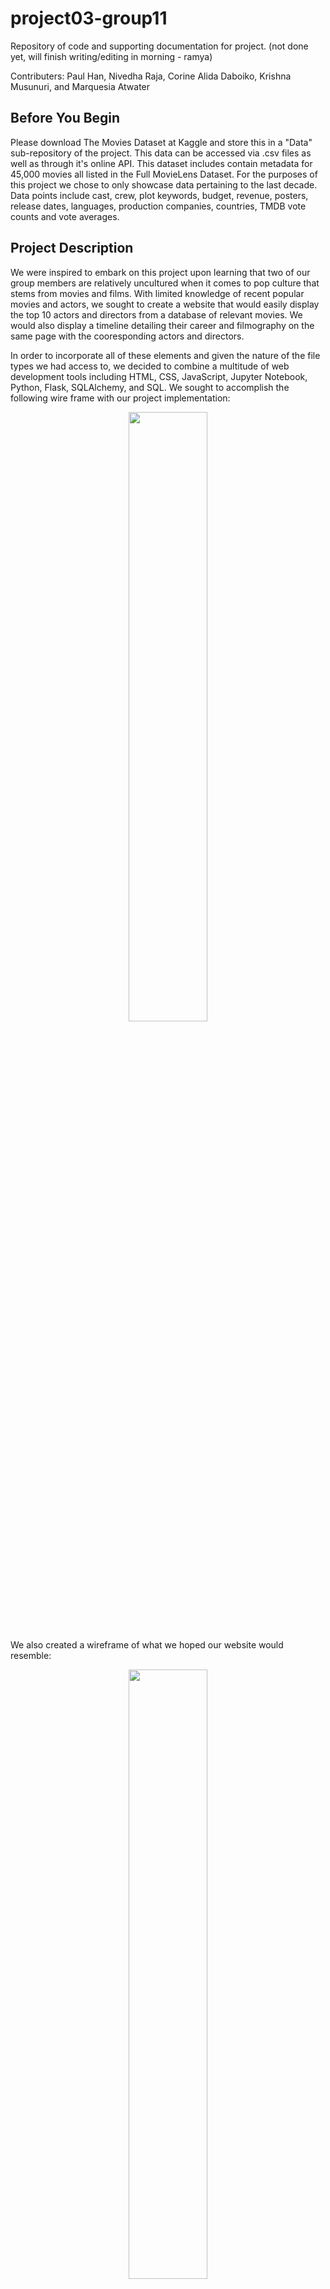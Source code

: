 # project03-group11
Repository of code and supporting documentation for project.
(not done yet, will finish writing/editing in morning - ramya)

Contributers: Paul Han, Nivedha Raja, Corine Alida Daboiko, Krishna Musunuri, and Marquesia Atwater

## Before You Begin
Please download The Movies Dataset at Kaggle and store this in a "Data" sub-repository of the project. This data can be accessed via .csv files as well as through it's online API. This dataset includes contain metadata for 45,000 movies all listed in the Full MovieLens Dataset. For the purposes of this project we chose to only showcase data pertaining to the last decade. Data points include cast, crew, plot keywords, budget, revenue, posters, release dates, languages, production companies, countries, TMDB vote counts and vote averages. 
 
## Project Description
We were inspired to embark on this project upon learning that two of our group members are relatively uncultured when it comes to pop culture that stems from movies and films. With limited knowledge of recent popular movies and actors, we sought to create a website that would easily display the top 10 actors and directors from a database of relevant movies. We would also display a timeline detailing their career and filmography on the same page with the cooresponding actors and directors.

In order to incorporate all of these elements and given the nature of the file types we had access to, we decided to combine a multitude of web development tools including HTML, CSS, JavaScript, Jupyter Notebook, Python, Flask, SQLAlchemy, and SQL. We sought to accomplish the following wire frame with our project implementation: 

<p align="center">
    <img src = "https://github.com/pbhan710/project03-group11/blob/main/Wireframe_Code.png " width=50% height=50%>
 </p>

We also created a wireframe of what we hoped our website would resemble:

<p align="center">
    <img src = "https://github.com/pbhan710/project03-group11/blob/main/Wireframe.png " width=50% height=50%>
 </p>

## Back-End Programming

Whilst creating our website, we started by first understanding the API, which contained our data, and learning it's proper documentation. We then filtered our query results of what timeframe of movies we wanted access to.  Given that there were 45,000 movie data entries in our dataset, we narrowed down our data based on the following parameters: 
- Movies released within the time frame of January 2013 to January 2023 (Resulted in pages 1-500)
- Movies only released in English language
- Movies that adhered to a relatively high popularity rating (In other words, movies that were not relatively well-known were not considered)

We then requested the filtered data by making calls to TMDB's APIs to retrieve and store data into lists. Then at the end of the query, we verified the total number of movies. 

Once our data was filtered down based on these parameters, it was reduced to a dataset with _____ individual movie datapoints. We then used Jupyter Notebook and python to sort our results based on actors, directors, and movies, and load those into individual dataframes. These dataframes were then exported as three separate .csv files for easy upload into a SQL database. 

We used PGAdmin to connect to the local Postgres database and store movies, directors, and actors into the respective tables. Tables within the local Postgres database should already be created before attempting. In order to create a design for the data we wanted stored, we created schemas - a user schema and a reviews schema. This ensured that the user was not already stored in the database in addition to hashing the stored password after using a virtual field to check that the original password matched the password confirmation. The layout of our data within our SQL database resembles the following ERD diagram:

<p align = "center">
  <img src="https://github.com/pbhan710/project03-group11/blob/main/ERD.png ">
 </p>
   
Then we queried the information we wanted from our database using routes via SQLAlchemy in Flask. These routes returned jsonified versions of our results that were then read by our JavaScript file using the d3 library. 

The queried results would return information illustrating a top ten list of the top movies, directors, and actors from the dataset. Then after reading the jsonified results, we displayed this information on our website in HTML. Also occuring at the same time, a different JavaScript library, [TimeKnots](https://github.com/alangrafu/timeknots), organized the cooresponding actor or directors filmography on a timeline and displayed it next to them. 

Finally, our website is being run through our Flask app.py at the end. 

## How to Install and Run the Project

Download all files from this GitHub repository or clone this repository on your desktop. 

First you must ensure the data has been correctly created and stored. Create a database in PGAdmin, for the simplicity of the project, we named our database "project03_group11_db". Then right click on your newly created database and select the query tool. Once the query tool opens, there should be a line of buttons right above your query window. Click on the left most button, when hovered over says "Open File". Then use the create_tables.sql file included in the repository and create the respective tables in PGAdmin. Simply run this file in a query. 

Then, on the left hand side, expand the drop down menu of your database. You should see a variety of options. Click on Schemas, then Tables, to confirm the three tables have been successfully created: "actor", "director", and "movie".

Once you have confirmed the tables have been created, right click on each table and import the cooresponding data located in the "Data" folder from this repository. 

After doing this for each table, run a new query as "select * from actor" to ensure the table has been loaded with the appropriate information. Repeat for all three tables. 

## Challenges
Some of the challenges we faced and features we hope to implement in the future:
- Too many pages and API could not run using Jupyter Notebook (had to use Visual Code )
- While working on our Javascript using the Twitter Feed, we could not get a live feed. We have to search for Twitter documentation on it.
 
### API Documentation Basics
Here are a few basic details to help better understand the structure of the API
#### URL's
- discover_base_url
    - Base URL of TMDB's Discover API to search movies by different types of data. This includes the API key.
- movie_base_url
    - Base URL of TMDB's Movie API to search details of a specific movie by ID.
- discover_target_url
    - Full URL of TMDB's Discover API which includes TMDB properties to filter movies by. 
    - Example URL: https://api.themoviedb.org/3/discover/movie?api_key=%7Bapi_key%7D&release_date.gte=2010-01-01&release_date.lte=2010-01-31%C2%AEion=us&with_release_type=2%7C3&vote_count.gte=1&sort_by=popularity.desc&page=1
- movie_target_url
-   Full URL of TMDB's Movie API which includes the TMDB movie. 
-   Example URL: https://api.themoviedb.org/3/movie/550?api_key=%7Bapi_key%7D
#### TMDB Properties
- release_date.gte={release_start_date}
    - Earliest date of movies' release dates to search for using TMDB's Discover API.
- release_date.lte={today}: Latest date of movies' release dates to search for using TMDB's Discover API.
#### Other
- today
    - Today's date.
#### Hard-Coded TMDB URL Properties:
- region=US: ISO 3166-1 code to filter movies' release dates by. Set specifically to US.
- with_release_type=2|3: Type of releases. 2|3 pulls movies with theatrical releases.
- vote_count.gte=1: Minimum number of votes by TMDB users on movies to search for in TMDB's Discover API. Set to 1 to exclude movies with 0 votes, reducing overall search results.
- sort_by=popularity.desc: Sort movies pulled through TMDB's Discover API by TMDB's popularity metric among TMDB users, descending.
- append_to_results=credits: Add to the result of an API call more details. This is used when making an API call to TMDB's Movie API to also add details on the cast/crew of the movie.


### Acknowledgements
This dataset is an ensemble of data collected from TMDB and GroupLens.

The Full MovieLens Dataset consisting of 26 million ratings and 750,000 tag applications from 270,000 users on all the 45,000 movies in this dataset can be accessed [here](https://www.kaggle.com/datasets/rounakbanik/the-movies-dataset)

The Movie Details, Credits and Keywords have been collected from the TMDB Open API. This product uses the TMDb API but is not endorsed or certified by TMDb. Their API also provides access to data on many additional movies, actors and actresses, crew members, and TV shows. You can try it for yourself here.

The Movie Links and Ratings have been obtained from the Official GroupLens website. The files are a part of the dataset available [here](https://www.kaggle.com/datasets/rounakbanik/the-movies-dataset)

We used the [Timeknots](https://github.com/alangrafu/timeknots) JavaScript Library



